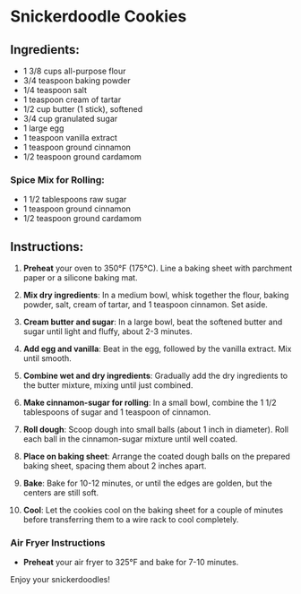 # Snickerdoodle Cookies

## Ingredients:
- 1 3/8 cups all-purpose flour
- 3/4 teaspoon baking powder
- 1/4 teaspoon salt
- 1 teaspoon cream of tartar
- 1/2 cup butter (1 stick), softened
- 3/4 cup granulated sugar
- 1 large egg
- 1 teaspoon vanilla extract
- 1 teaspoon ground cinnamon
- 1/2 teaspoon ground cardamom

### Spice Mix for Rolling:
- 1 1/2 tablespoons raw sugar 
- 1 teaspoon ground cinnamon 
- 1/2 teaspoon ground cardamom 

## Instructions:

1. **Preheat** your oven to 350°F (175°C). Line a baking sheet with parchment paper or a silicone baking mat.

2. **Mix dry ingredients**: In a medium bowl, whisk together the flour, baking powder, salt, cream of tartar, and 1 teaspoon cinnamon. Set aside.

3. **Cream butter and sugar**: In a large bowl, beat the softened butter and sugar until light and fluffy, about 2-3 minutes.

4. **Add egg and vanilla**: Beat in the egg, followed by the vanilla extract. Mix until smooth.

5. **Combine wet and dry ingredients**: Gradually add the dry ingredients to the butter mixture, mixing until just combined.

6. **Make cinnamon-sugar for rolling**: In a small bowl, combine the 1 1/2 tablespoons of sugar and 1 teaspoon of cinnamon.

7. **Roll dough**: Scoop dough into small balls (about 1 inch in diameter). Roll each ball in the cinnamon-sugar mixture until well coated.

8. **Place on baking sheet**: Arrange the coated dough balls on the prepared baking sheet, spacing them about 2 inches apart.

9. **Bake**: Bake for 10-12 minutes, or until the edges are golden, but the centers are still soft.

10. **Cool**: Let the cookies cool on the baking sheet for a couple of minutes before transferring them to a wire rack to cool completely.

### Air Fryer Instructions

- **Preheat** your air fryer to 325°F and bake for 7-10 minutes.

Enjoy your snickerdoodles!
